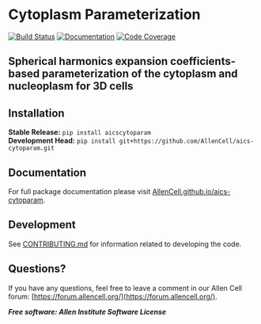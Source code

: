# Cytoplasm Parameterization

[![Build Status](https://github.com/AllenCell/aics-cytoparam/workflows/Build%20Main/badge.svg)](https://github.com/AllenCell/aics-cytoparam/actions)
[![Documentation](https://github.com/AllenCell/aics-cytoparam/workflows/Documentation/badge.svg)](https://AllenCell.github.io/aics-cytoparam/)
[![Code Coverage](https://codecov.io/gh/AllenCell/aics-cytoparam/branch/main/graph/badge.svg)](https://codecov.io/gh/AllenCell/aics-cytoparam)

Spherical harmonics expansion coefficients-based parameterization of the cytoplasm and nucleoplasm for 3D cells
---
## Installation

**Stable Release:** `pip install aicscytoparam`<br>
**Development Head:** `pip install git+https://github.com/AllenCell/aics-cytoparam.git`

## Documentation

For full package documentation please visit [AllenCell.github.io/aics-cytoparam](https://AllenCell.github.io/aics-cytoparam).

## Development

See [CONTRIBUTING.md](CONTRIBUTING.md) for information related to developing the code.

## Questions?

If you have any questions, feel free to leave a comment in our Allen Cell forum: [https://forum.allencell.org/](https://forum.allencell.org/). 


***Free software: Allen Institute Software License***